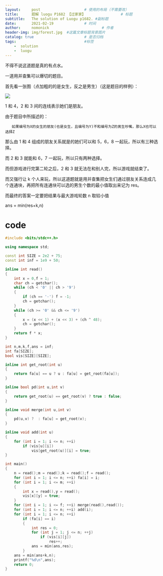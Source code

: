 ```yaml
---
layout:     post   				    # 使用的布局（不需要改）
title:      题解 luogu P1682 【过家家】 				# 标题 
subtitle:   The solution of Luogu p1682. #副标题
date:       2021-02-19 				# 时间
author:     nomonick 						# 作者
header-img: img/forest.jpg 	#这篇文章标题背景图片
catalog: true 						# 是否归档
tags:								#标签
    -  solution
    -  luogu
---
```


不得不说这道题是真的有点水。

一道用并查集可以爆切的题目。

首先看一张图（点加粗的的是女生，反之是男生）（这是题目的样例）：

![](https://cdn.luogu.com.cn/upload/image_hosting/hhhnca0z.png)

1 和 4，2 和 3 间的连线表示她们是朋友。

由于题目中所描述的：
	
       如果编号为X的女生的朋友(也是女生，且编号为Y)不和编号为Z的男生吵嘴，那么X也可以选择Z
       
那么由 1 和 4 组成的朋友关系就是的她们可以和 5，6，8 一起玩，所以有三种选择。

而 2 和 3 就能和 6，7 一起玩，所以只有两种选择。

而但游戏进行完第二轮之后，2 和 3 就无法在和别人完，所以游戏就结束了。

而又强行让 k 个人来玩，所以这道题就是用并查集把女生们通过朋友关系连成几个连通块，再把所有连通块可以选的男生个数的最小值取出来记为 res。 

而最终的答案一定要把结果与最大游戏轮数 n 取较小值

ans = min(res+k,n)

# code
```cpp
#include <bits/stdc++.h>

using namespace std;

const int SIZE = 2e2 + 75;
const int inf = 1e9 + 50;

inline int read()
{
	int x = 0,f = 1;
	char ch = getchar();
	while (ch < '0' || ch > '9')
	{
		if (ch == '-') f = -1;
		ch = getchar();
	}
	while (ch >= '0' && ch <= '9')
	{
		x = (x << 1) + (x << 3) + (ch ^ 48);
		ch = getchar();
	}
	return f * x;
}

int n,m,k,f,ans = inf;
int fa[SIZE];
bool vis[SIZE][SIZE];

inline int get_root(int u)
{
	return fa[u] == u ? u : fa[u] = get_root(fa[u]);
}

inline bool pd(int u,int v)
{
	return get_root(u) == get_root(v) ? true : false;
}

inline void merge(int u,int v)
{
	pd(u,v) ?  : fa[u] = get_root(v);
}

inline void add(int u)
{
	for (int i = 1; i <= n; ++i)
		if (vis[u][i])
			vis[get_root(u)][i] = true;
}

int main()
{
	n = read();m = read();k = read();f = read();
	for (int i = 1; i <= n; ++i) fa[i] = i;
	for (int i = 1; i <= m; ++i)
	{
		int x = read(),y = read();
		vis[x][y] = true;
	}
	for (int i = 1; i <= f; ++i) merge(read(),read());
	for (int i = 1; i <= n; ++i) add(i);
	for (int i = 1; i <= n; ++i)
		if (fa[i] == i)
		{
			int res = 0;
			for (int j = 1; j <= n; ++j)
				if (vis[i][j])
					res++;
			ans = min(ans,res);
		}
	ans = min(ans+k,n);
	printf("%d\n",ans);
	return 0;
}

```
